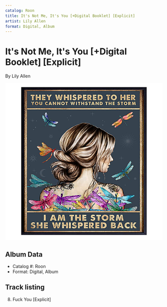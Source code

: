 ```yaml
---
catalog: Roon
title: It's Not Me, It's You [+Digital Booklet] [Explicit]
artist: Lily Allen
format: Digital, Album
---
```


# It's Not Me, It's You [+Digital Booklet] [Explicit]

By Lily Allen

![](../../assets/albumcovers/Lily_Allen-Its_Not_Me__Its_You_[+Digital_Booklet]_[Explicit].png)

## Album Data

- Catalog #: Roon
- Format: Digital, Album


## Track listing


8. Fuck You [Explicit]

